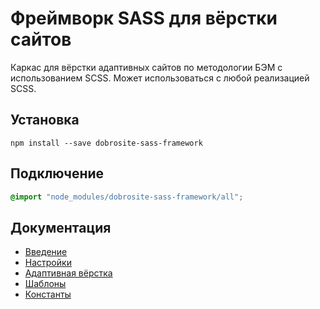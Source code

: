 # Фреймворк SASS для вёрстки сайтов

Каркас для вёрстки адаптивных сайтов по методологии БЭМ с использованием SCSS. Может использоваться
с любой реализацией SCSS.

## Установка

    npm install --save dobrosite-sass-framework

## Подключение

```scss
@import "node_modules/dobrosite-sass-framework/all";
```

## Документация

- [Введение](docs/intro.ru.md)
- [Настройки](docs/settings.ru.md)
- [Адаптивная вёрстка](docs/adaptive.ru.md)
- [Шаблоны](docs/templates.ru.md)
- [Константы](docs/constants.ru.md)
